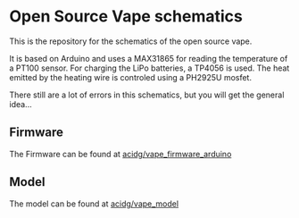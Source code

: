 # Open Source Vape schematics
This is the repository for the schematics of the open source vape.

It is based on Arduino and uses a MAX31865 for reading the temperature of a PT100 sensor.
For charging the LiPo batteries, a TP4056 is used.
The heat emitted by the heating wire is controled using a PH2925U mosfet.

There still are a lot of errors in this schematics, but you will get the general idea...

## Firmware
The Firmware can be found at [acidg/vape_firmware_arduino](https://github.com/acidg/vape_firmware_arduino)

## Model 
The model can be found at [acidg/vape_model](https://github.com/acidg/vape_model)
